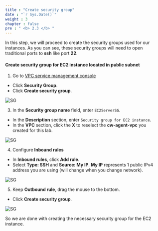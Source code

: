 ```yaml
---
title : "Create security group"
date : "`r Sys.Date()`"
weight : 3
chapter : false
pre : " <b> 2.3 </b> "
---
```


In this step, we will proceed to create the security groups used for our instances. As you can see, these security groups will need to open traditional ports to **ssh** like port **22**.

#### Create security group for EC2 instance located in public subnet

1. Go to [VPC service management console](https://console.aws.amazon.com/vpc)
  + Click **Security Group**.
  + Click **Create security group**.

![SG](/images/2-preparation/2.3-create-sec-group/001-createsg.png)

3. In the **Security group name** field, enter `EC2ServerSG`. 
  + In the **Description** section, enter `Security group for EC2 instance`.
  + In the **VPC** section, click the **X** to reselect the **cw-agent-vpc** you created for this lab.

![SG](/images/2-preparation/2.3-create-sec-group/002-createsg.png)

4. Configure **Inbound rules**
  + In **Inbound rules**, click **Add rule**.
  + Select **Type: SSH** and **Source: My IP**. **My IP** represents 1 public IPv4 address you are using (will change when you change network).

![SG](/images/2-preparation/2.3-create-sec-group/003-createsg.png)

5. Keep **Outbound rule**, drag the mouse to the bottom.
  + Click **Create security group**.

![SG](/images/2-preparation/2.3-create-sec-group/004-createsg.png)

So we are done with creating the necessary security group for the EC2 instance.